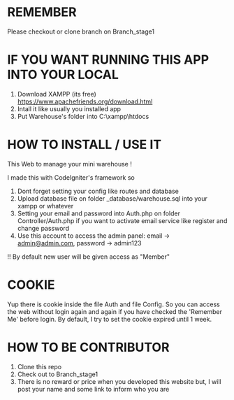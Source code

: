 # REMEMBER
Please checkout or clone branch on Branch_stage1

# IF YOU WANT RUNNING THIS APP INTO YOUR LOCAL
1. Download XAMPP (its free) https://www.apachefriends.org/download.html
2. Intall it like usually you installed app 
3. Put Warehouse's folder into C:\xampp\htdocs

# HOW TO INSTALL / USE IT
This Web to manage your mini warehouse !

I made this with CodeIgniter's framework so
1. Dont forget setting your config like routes and database
2. Upload database file on folder _database/warehouse.sql into your xampp or whatever
3. Setting your email and password into Auth.php on folder Controller/Auth.php if you want to activate email service like register and change password
4. Use this account to access the admin panel: email -> admin@admin.com, password -> admin123

!! By default new user will be given access as "Member"

# COOKIE
Yup there is cookie inside the file Auth and file Config. So you can access the web without login again and again if you have checked the 'Remember Me' before login. By default, I try to set the cookie expired until 1 week.

# HOW TO BE CONTRIBUTOR
1. Clone this repo
2. Check out to Branch_stage1
3. There is no reward or price when you developed this website but, I will post your name and some link to inform who you are
